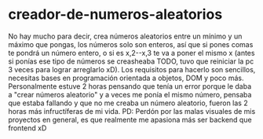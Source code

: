 # creador-de-numeros-aleatorios
No hay mucho para decir, crea números aleatorios entre un mínimo y un máximo que pongas, los números solo son enteros, así que si pones comas te pondrá un número entero, o si es x,2--x,3 te va a poner el mismo x (antes si ponías ese tipo de números se creasheaba TODO, tuvo que reiniciar la pc 3 veces para lograr arreglarlo xD).
Los requisitos para hacerlo son sencillos, necesitas bases en programación orientada a objetos, DOM y poco más.
Personalmente estuve 2 horas pensando que tenía un error porque le daba a "crear números aleatorio" y a veces me ponía el mismo número, pensaba que estaba fallando y que no me creaba un número aleatorio, fueron las 2 horas más infructíferas de mi vida.
PD: Perdón por las malas visuales de mis proyectos en general, es que realmente me apasiona más ser backend que frontend xD
